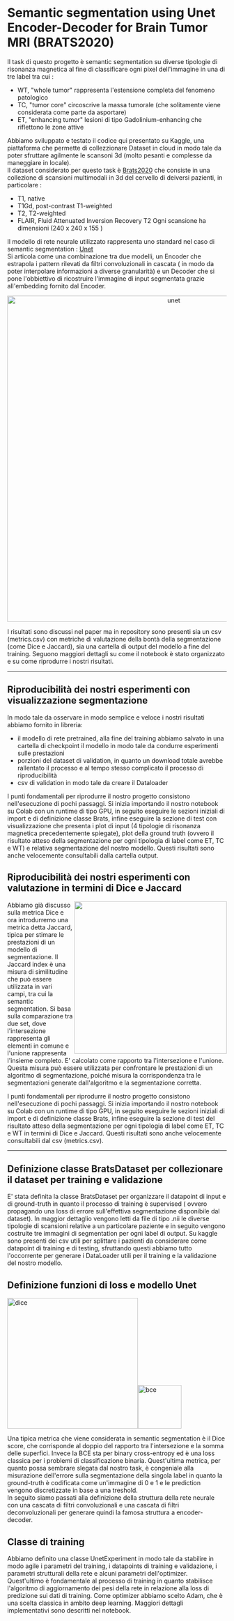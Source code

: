 # Semantic segmentation using Unet Encoder-Decoder for Brain Tumor MRI (BRATS2020)
Il task di questo progetto è semantic segmentation su diverse tipologie di risonanza magnetica al fine di classificare ogni pixel dell'immagine in una di tre label tra cui :
* WT, "whole tumor" rappresenta l'estensione completa del fenomeno patologico
* TC, "tumor core" circoscrive la massa tumorale (che solitamente viene considerata come parte da asportare)
* ET,  "enhancing tumor" lesioni di tipo Gadolinium-enhancing che riflettono le zone attive  
  
Abbiamo sviluppato e testato il codice qui presentato su Kaggle, una piattaforma che permette di collezzionare Dataset in cloud in modo tale da poter sfruttare agilmente le scansoni 3d (molto pesanti e complesse da maneggiare in locale).  
Il dataset considerato per questo task è [Brats2020](https://www.kaggle.com/datasets/awsaf49/brats2020-training-data) che consiste in una collezione di scansioni multimodali in 3d del cervello di deiversi pazienti, in particolare :
* T1, native
* T1Gd, post-contrast T1-weighted
* T2, T2-weighted
* FLAIR, Fluid Attenuated Inversion Recovery T2
Ogni scansione ha dimensioni (240 x 240 x 155 )  
  
Il modello di rete neurale utilizzato rappresenta uno standard nel caso di semantic segmentation : [Unet](https://arxiv.org/abs/1505.04597)  
Si articola come una combinazione tra due modelli, un Encoder che estrapola i pattern rilevati da filtri convoluzionali in cascata ( in modo da poter interpolare informazioni a diverse granularità) e un Decoder che si pone l'obbiettivo di ricostruire l'immagine di input segmentata grazie all'embedding fornito dal Encoder.  

<p align="center"><img width="749" alt="unet" src="https://user-images.githubusercontent.com/124533848/217034682-8c0ef2b4-4b43-452a-bac1-ed249c3fb84f.png"></p>
  I risultati sono discussi nel paper ma in repository sono presenti sia un csv (metrics.csv) con metriche di valutazione della bontà della segmentazione (come Dice e Jaccard), sia una cartella di output del modello a fine del training. Seguono maggiori dettagli su come il notebook è stato organizzato e su come riprodurre i nostri risultati.
 

***
  
## Riproducibilità dei nostri esperimenti con visualizzazione segmentazione
In modo tale da osservare in modo semplice e veloce i nostri risultati abbiamo fornito in libreria:
* il modello di rete pretrained, alla fine del training abbiamo salvato in una cartella di checkpoint il modello in modo tale da condurre esperimenti sulle prestazioni
* porzioni del dataset di validation, in quanto un download totale avrebbe rallentato il processo e al tempo stesso complicato il processo di riproducibilità
* csv di validation in modo tale da creare il Dataloader
  
I punti fondamentali per riprodurre il nostro progetto consistono nell'esecuzione di pochi passaggi. Si inizia importando il nostro notebook su Colab con un runtime di tipo GPU, in seguito eseguire le sezioni iniziali di import e di definizione classe Brats, infine eseguire la sezione di test con visualizzazione che presenta i plot di input (4 tipologie di risonanza magnetica precedentemente spiegate), plot della ground truth (ovvero il risultato atteso della segmentazione per ogni tipologia di label come ET, TC e WT) e relativa segmentazione del nostro modello. Questi risultati sono anche velocemente consultabili dalla cartella output.  

## Riproducibilità dei nostri esperimenti con valutazione in termini di Dice e Jaccard

<img align="right" src="https://user-images.githubusercontent.com/124533848/217172590-89986712-364d-4c87-b36d-52397c933740.png" width="350" />  Abbiamo già discusso sulla metrica Dice e ora introdurremo una metrica detta Jaccard, tipica per stimare le prestazioni di un modello di segmentazione. Il Jaccard index è una misura di similitudine che può essere utilizzata in vari campi, tra cui la semantic segmentation. Si basa sulla comparazione tra due set, dove l'intersezione rappresenta gli elementi in comune e l'unione rappresenta l'insieme completo. E' calcolato come rapporto tra l'intersezione e l'unione. Questa misura può essere utilizzata per confrontare le prestazioni di un algoritmo di segmentazione, poiché misura la corrispondenza tra le segmentazioni generate dall'algoritmo e la segmentazione corretta.  

  
  I punti fondamentali per riprodurre il nostro progetto consistono nell'esecuzione di pochi passaggi. Si inizia importando il nostro notebook su Colab con un runtime di tipo GPU, in seguito eseguire le sezioni iniziali di import e di definizione classe Brats, infine eseguire la sezione di test del risultato atteso della segmentazione per ogni tipologia di label come ET, TC e WT in termini di Dice e Jaccard. Questi risultati sono anche velocemente consultabili dal csv (metrics.csv). 

***

## Definizione classe BratsDataset per collezionare il dataset per training e validazione

E' stata definita la classe BratsDataset per organizzare il datapoint di input e di ground-truth in quanto il processo di training è supervised ( ovvero propagando una loss di errore sull'effettiva segmentazione disponibile dal dataset). In maggior dettaglio vengono letti da file di tipo .nii le diverse tipologie di scansioni relative a un particolare paziente e in seguito vengono costruite tre immagini di segmentation per ogni label di output. Su kaggle sono presenti dei csv utili per splittare i pazienti da considerare come datapoint di training e di testing, sfruttando questi abbiamo tutto l'occorrente per generare i DataLoader utili per il training e la validazione del nostro modello.

## Definizione funzioni di loss e modello Unet

<img  src="https://user-images.githubusercontent.com/124533848/217044417-d9866ed1-9c7b-4bce-83eb-9f6f7c17b371.png" alt="dice" width="300"/><img src="https://user-images.githubusercontent.com/124533848/217057175-88c41e34-bf96-4a46-8751-7fb7bb9a9070.png" alt = "bce" height="100"/>

  Una tipica metrica che viene considerata in semantic segmentation è il Dice score, che corrisponde al doppio del rapporto tra l'intersezione e la somma delle superfici.  Invece la BCE sta per binary cross-entropy ed è una loss classica per i problemi di classificazione binaria. Quest'ultima metrica, per quanto possa sembrare slegata dal nostro task, è congeniale alla misurazione dell'errore sulla segmentazione della singola label in quanto la ground-truth è codificata come un'immagine di 0 e 1 e le prediction vengono discretizzate in base a una treshold.  
In seguito siamo passati alla definizione della struttura della rete neurale con una cascata di filtri convoluzionali e una cascata di filtri deconvoluzionali per generare quindi la famosa struttura a encoder-decoder.

## Classe di training 
Abbiamo definito una classe UnetExperiment in modo tale da stabilire in modo agile i parametri del training, i datapoints di training e validazione, i parametri strutturali della rete e alcuni parametri dell'optimizer.  
Quest'ultimo è fondamentale al processo di training in quanto stabilisce l'algoritmo di aggiornamento dei pesi della rete in relazione alla loss di predizione sui dati di training. Come optimizer abbiamo scelto Adam, che è una scelta classica in ambito deep learning. Maggiori dettagli implementativi sono descritti nel notebook.
